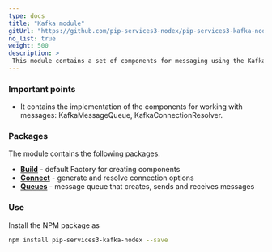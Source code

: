 ```yaml
---
type: docs
title: "Kafka module"
gitUrl: "https://github.com/pip-services3-nodex/pip-services3-kafka-nodex"
no_list: true
weight: 500
description: > 
 This module contains a set of components for messaging using the Kafka protocol.
---
```


### Important points
* It contains the implementation of the components for working with messages: KafkaMessageQueue, KafkaConnectionResolver.

### Packages

The module contains the following packages:
- [**Build**](build) - default Factory for creating components
- [**Connect**](connect) - generate and resolve connection options
- [**Queues**](queues) - message queue that creates, sends and receives messages


### Use

Install the NPM package as
```bash
npm install pip-services3-kafka-nodex --save
```

